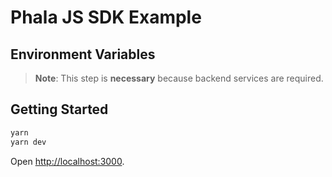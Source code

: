 # Phala JS SDK Example

## Environment Variables

> **Note**: This step is **necessary** because backend services are required.

## Getting Started

```bash
yarn
yarn dev
```

Open [http://localhost:3000](http://localhost:3000).
